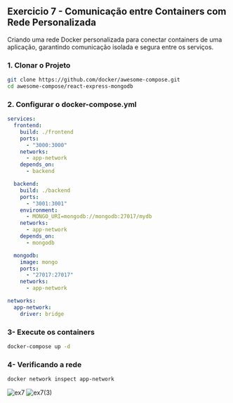 
## Exercicio 7 - Comunicação entre Containers com Rede Personalizada

Criando uma rede Docker personalizada para conectar containers de uma aplicação, garantindo comunicação isolada e segura entre os serviços.
### 1. Clonar o Projeto

```bash
git clone https://github.com/docker/awesome-compose.git
cd awesome-compose/react-express-mongodb
```

### 2. Configurar o docker-compose.yml

```yaml
services:
  frontend:
    build: ./frontend
    ports:
      - "3000:3000"
    networks:
      - app-network
    depends_on:
      - backend

  backend:
    build: ./backend
    ports:
      - "3001:3001"
    environment:
      - MONGO_URI=mongodb://mongodb:27017/mydb 
    networks:
      - app-network
    depends_on:
      - mongodb

  mongodb:
    image: mongo
    ports:
      - "27017:27017"
    networks:
      - app-network

networks:
  app-network:
    driver: bridge
```

### 3- Execute os containers

```bash
docker-compose up -d 
```

### 4- Verificando a rede

```bash
docker network inspect app-network
```
![ex7](https://github.com/user-attachments/assets/a057f830-53b1-46e1-8a86-2e433b778832)
![ex7(3)](https://github.com/user-attachments/assets/91069b81-975c-4c48-b723-1b74d3341b1a)

